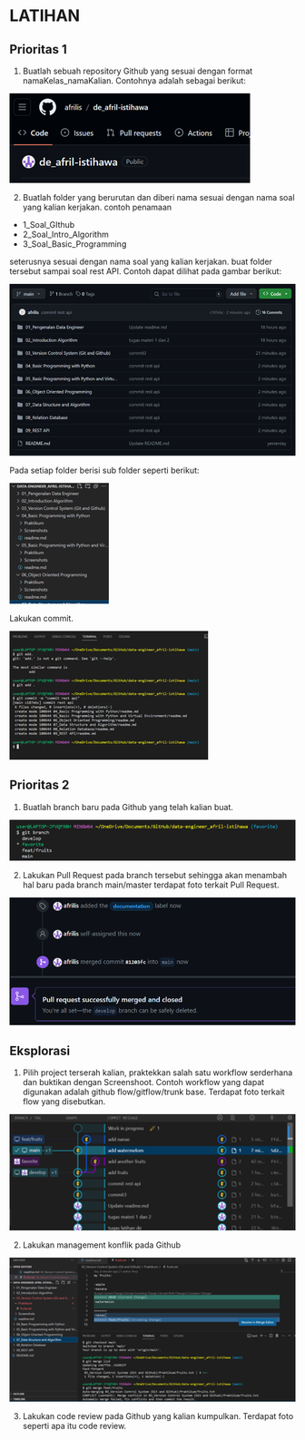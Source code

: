 # LATIHAN

## Prioritas 1 

1. Buatlah sebuah repository Github yang sesuai dengan  format namaKelas_namaKalian. Contohnya adalah sebagai berikut:

![](../Screenshots/Repositori_format_nama.png)

2. Buatlah folder yang berurutan dan diberi nama sesuai dengan nama soal yang kalian kerjakan. contoh penamaan
- 1_Soal_GIthub
- 2_Soal_Intro_Algorithm
- 3_Soal_Basic_Programming

seterusnya sesuai dengan nama soal yang kalian kerjakan. buat folder tersebut sampai soal rest API.
Contoh dapat dilihat pada gambar berikut:

![](../Screenshots/Folder_sesuai.png)

Pada setiap folder berisi sub folder seperti berikut:

![](../Screenshots/Folder_subfolder.png)               

Lakukan commit.

![](../Screenshots/Melakukan_commit.png)


## Prioritas 2 

1. Buatlah branch baru pada Github yang telah kalian buat.

![](../Screenshots/brach_baru.png)

2. Lakukan Pull Request pada branch tersebut sehingga akan menambah hal baru pada branch main/master
terdapat foto terkait Pull Request.

![](../Screenshots/pull_req.png)


## Eksplorasi 

1. Pilih project terserah kalian, praktekkan salah satu workflow serderhana dan buktikan dengan Screenshoot. Contoh workflow yang dapat digunakan adalah github flow/gitflow/trunk base.
Terdapat foto terkait flow yang disebutkan.

![](../Screenshots/Workflow.png)

2. Lakukan management konflik pada Github

![](../Screenshots/Conflik.png)

3. Lakukan code review pada Github yang kalian kumpulkan.
Terdapat foto seperti apa itu code review.